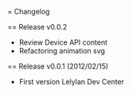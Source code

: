 = Changelog


== Release v0.0.2

* Review Device API content
* Refactoring animation svg


== Release v0.0.1 (2012/02/15)

* First version Lelylan Dev Center
